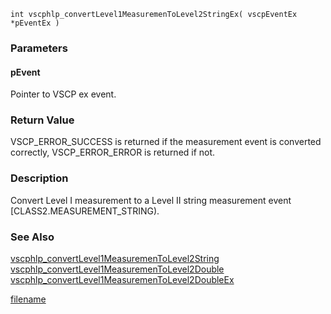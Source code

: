 

```clike
int vscphlp_convertLevel1MeasuremenToLevel2StringEx( vscpEventEx *pEventEx )
```

### Parameters

#### pEvent
Pointer to VSCP ex event.

### Return Value
VSCP_ERROR_SUCCESS is returned if the measurement event is converted correctly, VSCP_ERROR_ERROR is returned if not. 

### Description
Convert Level I measurement to a Level II string measurement event [CLASS2.MEASUREMENT_STRING). 

### See Also
[vscphlp_convertLevel1MeasuremenToLevel2String](vscphlp_convertlevel1measurementolevel2string.md)
[vscphlp_convertLevel1MeasuremenToLevel2Double](vscphlp_convertlevel1measurementolevel2double.md)
[vscphlp_convertLevel1MeasuremenToLevel2DoubleEx](vscphlp_convertlevel1measurementolevel2doubleex.md)



[filename](./bottom_copyright.md ':include')

